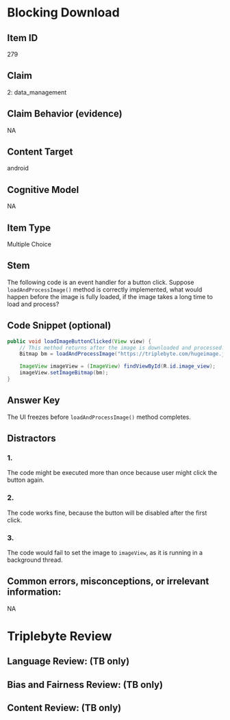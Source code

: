# Blocking Download

## Item ID
279

## Claim
2: data_management

## Claim Behavior (evidence)
NA

## Content Target
android

## Cognitive Model
NA

## Item Type
Multiple Choice

## Stem
The following code is an event handler for a button click. Suppose `loadAndProcessImage()` method is correctly implemented, what would happen before the image is fully loaded, if the image takes a long time to load and process?

## Code Snippet (optional)
```java
public void loadImageButtonClicked(View view) {
    // This method returns after the image is downloaded and processed.
    Bitmap bm = loadAndProcessImage("https://triplebyte.com/hugeimage.jpg");

    ImageView imageView = (ImageView) findViewById(R.id.image_view);
    imageView.setImageBitmap(bm);
}
```

## Answer Key
The UI freezes before `loadAndProcessImage()` method completes.

## Distractors

### 1.
The code might be executed more than once because user might click the button again.

### 2.
The code works fine, because the button will be disabled after the first click.

### 3.
The code would fail to set the image to `imageView`, as it is running in a background thread.

## Common errors, misconceptions, or irrelevant information:
NA

# Triplebyte Review


## Language Review: (TB only)


## Bias and Fairness Review: (TB only)


## Content Review: (TB only)

